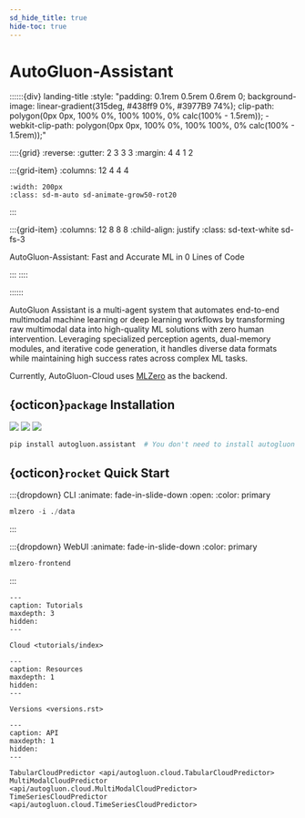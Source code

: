 ```yaml
---
sd_hide_title: true
hide-toc: true
---
```


# AutoGluon-Assistant

::::::{div} landing-title
:style: "padding: 0.1rem 0.5rem 0.6rem 0; background-image: linear-gradient(315deg, #438ff9 0%, #3977B9 74%); clip-path: polygon(0px 0px, 100% 0%, 100% 100%, 0% calc(100% - 1.5rem)); -webkit-clip-path: polygon(0px 0px, 100% 0%, 100% 100%, 0% calc(100% - 1.5rem));"

::::{grid}
:reverse:
:gutter: 2 3 3 3
:margin: 4 4 1 2

:::{grid-item}
:columns: 12 4 4 4

```{image} ./_static/autogluon-s.png
:width: 200px
:class: sd-m-auto sd-animate-grow50-rot20
```
:::

:::{grid-item}
:columns: 12 8 8 8
:child-align: justify
:class: sd-text-white sd-fs-3

AutoGluon-Assistant: Fast and Accurate ML in 0 Lines of Code

:::
::::

::::::

AutoGluon Assistant is a multi-agent system that automates end-to-end multimodal machine learning or deep learning workflows by transforming raw multimodal data into high-quality ML solutions with zero human intervention. Leveraging specialized perception agents, dual-memory modules, and iterative code generation, it handles diverse data formats while maintaining high success rates across complex ML tasks.

Currently, AutoGluon-Cloud uses [MLZero](<https://arxiv.org/abs/2505.13941>) as the backend.

## {octicon}`package` Installation

![](https://img.shields.io/pypi/pyversions/autogluon.cloud)
![](https://img.shields.io/pypi/v/autogluon.cloud.svg)
![](https://img.shields.io/pypi/dm/autogluon.cloud)

```bash
pip install autogluon.assistant  # You don't need to install autogluon itself locally
```

## {octicon}`rocket` Quick Start

:::{dropdown} CLI
:animate: fade-in-slide-down
:open:
:color: primary

```python
mlzero -i ./data
```
:::


:::{dropdown} WebUI
:animate: fade-in-slide-down
:color: primary

```python
mlzero-frontend
```
:::



```{toctree}
---
caption: Tutorials
maxdepth: 3
hidden:
---

Cloud <tutorials/index>
```

```{toctree}
---
caption: Resources
maxdepth: 1
hidden:
---

Versions <versions.rst>
```

```{toctree}
---
caption: API
maxdepth: 1
hidden:
---

TabularCloudPredictor <api/autogluon.cloud.TabularCloudPredictor>
MultiModalCloudPredictor <api/autogluon.cloud.MultiModalCloudPredictor>
TimeSeriesCloudPredictor <api/autogluon.cloud.TimeSeriesCloudPredictor>
```
